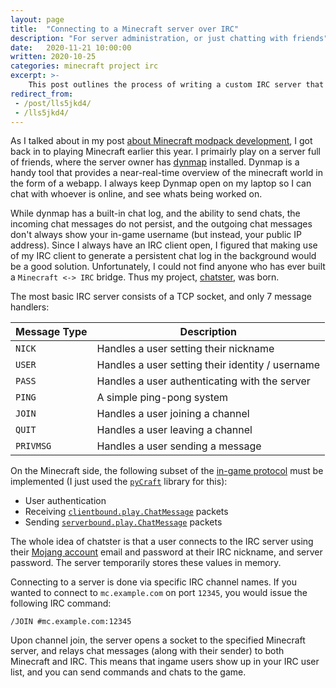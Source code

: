 ```yaml
---
layout: page
title:  "Connecting to a Minecraft server over IRC"
description: "For server administration, or just chatting with friends"
date:   2020-11-21 10:00:00 
written: 2020-10-25
categories: minecraft project irc
excerpt: >-
    This post outlines the process of writing a custom IRC server that can bridge between your favorite IRC client, and any Minecraft server
redirect_from: 
 - /post/lls5jkd4/
 - /lls5jkd4/
---
```


As I talked about in my post [about Minecraft modpack development](/blog/2020/10/24/corepack-development), I got back in to playing Minecraft earlier this year. I primairly play on a server full of friends, where the server owner has [dynmap](https://github.com/webbukkit/dynmap) installed. Dynmap is a handy tool that provides a near-real-time overview of the minecraft world in the form of a webapp. I always keep Dynmap open on my laptop so I can chat with whoever is online, and see whats being worked on.

While dynmap has a built-in chat log, and the ability to send chats, the incoming chat messages do not persist, and the outgoing chat messages don't always show your in-game username (but instead, your public IP address). Since I always have an IRC client open, I figured that making use of my IRC client to generate a persistent chat log in the background would be a good solution. Unfortunately, I could not find anyone who has ever built a `Minecraft <-> IRC` bridge. Thus my project, [chatster](https://github.com/Ewpratten/chatster), was born. 

The most basic IRC server consists of a TCP socket, and only 7 message handlers:

| Message Type | Description                                      |
|--------------|--------------------------------------------------|
| `NICK`       | Handles a user setting their nickname            |
| `USER`       | Handles a user setting their identity / username |
| `PASS`       | Handles a user authenticating with the server    |
| `PING`       | A simple ping-pong system                        |
| `JOIN`       | Handles a user joining a channel                 |
| `QUIT`       | Handles a user leaving a channel                 |
| `PRIVMSG`    | Handles a user sending a message                 |

On the Minecraft side, the following subset of the [in-game protocol](https://wiki.vg/Protocol) must be implemented (I just used the [`pyCraft`](https://github.com/ammaraskar/pyCraft) library for this):

 - User authentication
 - Receiving [`clientbound.play.ChatMessage`](https://wiki.vg/Protocol#Chat_Message_.28clientbound.29) packets
 - Sending [`serverbound.play.ChatMessage`](https://wiki.vg/Protocol#Chat_Message_.28serverbound.29) packets


The whole idea of chatster is that a user connects to the IRC server using their [Mojang account](https://account.mojang.com/) email and password at their IRC nickname, and server password. The server temporarily stores these values in memory.

Connecting to a server is done via specific IRC channel names. If you wanted to connect to `mc.example.com` on port `12345`, you would issue the following IRC command:

```
/JOIN #mc.example.com:12345
```

Upon channel join, the server opens a socket to the specified Minecraft server, and relays chat messages (along with their sender) to both Minecraft and IRC. This means that ingame users show up in your IRC user list, and you can send commands and chats to the game.